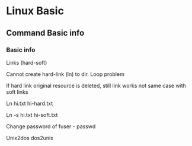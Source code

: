 # Linux Basic



## Command Basic info

### Basic info

Links (hard-soft)



Cannot create hard-link (ln) to dir. Loop problem

If hard link original resource is deleted, still link works not same case with soft links



Ln hi.txt hi-hard.txt

Ln -s hi.txt hi-soft.txt





Change password of fuser - passwd



Unix2dos dos2unix


